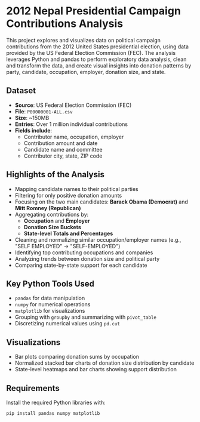 # 2012 Nepal Presidential Campaign Contributions Analysis

This project explores and visualizes data on political campaign contributions from the 2012 United States presidential election, using data provided by the US Federal Election Commission (FEC). The analysis leverages Python and pandas to perform exploratory data analysis, clean and transform the data, and create visual insights into donation patterns by party, candidate, occupation, employer, donation size, and state.

## Dataset

- **Source**: US Federal Election Commission (FEC)
- **File**: `P00000001-ALL.csv`
- **Size**: ~150MB
- **Entries**: Over 1 million individual contributions
- **Fields include**:
  - Contributor name, occupation, employer
  - Contribution amount and date
  - Candidate name and committee
  - Contributor city, state, ZIP code

## Highlights of the Analysis

- Mapping candidate names to their political parties
- Filtering for only positive donation amounts
- Focusing on the two main candidates: **Barack Obama (Democrat)** and **Mitt Romney (Republican)**
- Aggregating contributions by:
  - **Occupation** and **Employer**
  - **Donation Size Buckets**
  - **State-level Totals and Percentages**
- Cleaning and normalizing similar occupation/employer names (e.g., "SELF EMPLOYED" → "SELF-EMPLOYED")
- Identifying top contributing occupations and companies
- Analyzing trends between donation size and political party
- Comparing state-by-state support for each candidate

## Key Python Tools Used

- `pandas` for data manipulation
- `numpy` for numerical operations
- `matplotlib` for visualizations
- Grouping with `groupby` and summarizing with `pivot_table`
- Discretizing numerical values using `pd.cut`

## Visualizations

- Bar plots comparing donation sums by occupation
- Normalized stacked bar charts of donation size distribution by candidate
- State-level heatmaps and bar charts showing support distribution

## Requirements

Install the required Python libraries with:

```bash
pip install pandas numpy matplotlib

